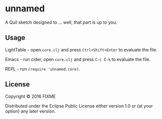 # unnamed

A Quil sketch designed to ... well, that part is up to you.

## Usage

LightTable - open `core.clj` and press `Ctrl+Shift+Enter` to evaluate the file.

Emacs - run cider, open `core.clj` and press `C-c C-k` to evaluate the file.

REPL - run `(require 'unnamed.core)`.

## License

Copyright © 2016 FIXME

Distributed under the Eclipse Public License either version 1.0 or (at
your option) any later version.
